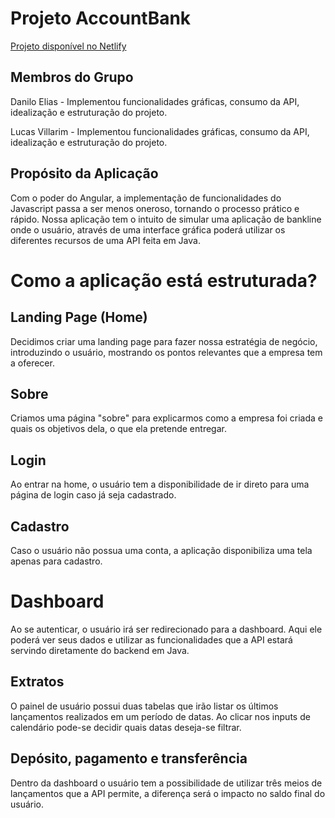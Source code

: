 # Projeto AccountBank

[Projeto disponível no Netlify](https://accountbank.netlify.app/)

## Membros do Grupo

Danilo Elias - Implementou funcionalidades gráficas, consumo da API, idealização e estruturação do projeto.

Lucas Villarim - Implementou funcionalidades gráficas, consumo da API, idealização e estruturação do projeto.

## Propósito da Aplicação

Com o poder do Angular, a implementação de funcionalidades do Javascript passa a ser 
menos oneroso, tornando o processo prático e rápido. 
Nossa aplicação tem o intuito de simular uma aplicação de bankline onde o usuário, 
através de uma interface gráfica poderá utilizar os diferentes recursos de uma API 
feita em Java.

# Como a aplicação está estruturada?

## Landing Page (Home)

Decidimos criar uma landing page para fazer nossa estratégia de negócio, introduzindo o usuário,
mostrando os pontos relevantes que a empresa tem a oferecer.

## Sobre

Criamos uma página "sobre" para explicarmos como a empresa foi criada e quais os objetivos dela,
 o que ela pretende entregar.

## Login

Ao entrar na home, o usuário tem a disponibilidade de ir direto para uma página de login caso já seja cadastrado.

## Cadastro

Caso o usuário não possua uma conta, a aplicação disponibiliza uma tela apenas para cadastro.

# Dashboard

Ao se autenticar, o usuário irá ser redirecionado para a dashboard. Aqui ele poderá ver seus dados e 
utilizar as funcionalidades que a API estará servindo diretamente do backend em Java. 

## Extratos

O painel de usuário possui duas tabelas que irão listar os últimos lançamentos realizados em um período de datas.
Ao clicar nos inputs de calendário pode-se decidir quais datas deseja-se filtrar.

## Depósito, pagamento e transferência

Dentro da dashboard o usuário tem a possibilidade de utilizar três meios de lançamentos que a API permite, a diferença será o impacto no saldo final do usuário.

